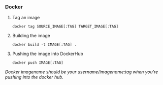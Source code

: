 ### Docker 

1. Tag an image
    ``` 
    docker tag SOURCE_IMAGE[:TAG] TARGET_IMAGE[:TAG]
    ```
2. Building the image
    ```
    docker build -t IMAGE[:TAG] .
    ``` 
3. Pushing the image into DockerHub
    ``` 
    docker push IMAGE[:TAG]
    ```

*Docker imagename should be your username/imagename:tag when you're pushing into the docker hub.*
